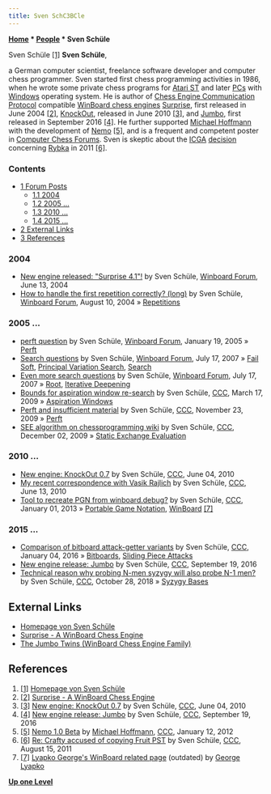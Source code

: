 ```yaml
---
title: Sven SchC3BCle
---
```

**[Home](Home "Home") \* [People](People "People") \* Sven Schüle**



 [](http://www.schuelebln.de/) Sven Schüle <a id="cite-note-1" href="#cite-ref-1">[1]</a> 
**Sven Schüle**,  

a German computer scientist, freelance software developer and computer chess programmer. Sven started first chess programming activities in 1986, when he wrote some private chess programs for [Atari ST](Atari_ST "Atari ST") and later [PCs](IBM_PC "IBM PC") with [Windows](Windows "Windows") operating system. He is author of [Chess Engine Communication Protocol](Chess_Engine_Communication_Protocol "Chess Engine Communication Protocol") compatible [WinBoard chess engines](Category:WinBoard "Category:WinBoard") [Surprise](Surprise "Surprise"), first released in June 2004 <a id="cite-note-2" href="#cite-ref-2">[2]</a>, [KnockOut](KnockOut "KnockOut"), released in June 2010 <a id="cite-note-3" href="#cite-ref-3">[3]</a>, and [Jumbo](Jumbo "Jumbo"), first released in September 2016 <a id="cite-note-4" href="#cite-ref-4">[4]</a>. He further supported [Michael Hoffmann](Michael_Hoffmann "Michael Hoffmann") with the development of [Nemo](Nemo "Nemo") <a id="cite-note-5" href="#cite-ref-5">[5]</a>, and is a frequent and competent poster in [Computer Chess Forums](Computer_Chess_Forums "Computer Chess Forums"). Sven is skeptic about the [ICGA](ICGA "ICGA") [decision](Rybka_Controversy#RybkaDecision "Rybka Controversy") concerning [Rybka](Rybka "Rybka") in 2011 <a id="cite-note-6" href="#cite-ref-6">[6]</a>.



### Contents


* [1 Forum Posts](#forum-posts)
	+ [1.1 2004](#2004)
	+ [1.2 2005 ...](#2005-...)
	+ [1.3 2010 ...](#2010-...)
	+ [1.4 2015 ...](#2015-...)
* [2 External Links](#external-links)
* [3 References](#references)






### 2004


* [New engine released: "Surprise 4.1"!](http://www.open-aurec.com/wbforum/viewtopic.php?f=18&t=47862) by Sven Schüle, [Winboard Forum](Computer_Chess_Forums "Computer Chess Forums"), June 13, 2004
* [How to handle the first repetition correctly? (long)](http://www.open-aurec.com/wbforum/viewtopic.php?f=18&t=48537) by Sven Schüle, [Winboard Forum](Computer_Chess_Forums "Computer Chess Forums"), August 10, 2004 » [Repetitions](Repetitions "Repetitions")


### 2005 ...


* [perft question](http://www.open-aurec.com/wbforum/viewtopic.php?f=4&t=1377) by Sven Schüle, [Winboard Forum](Computer_Chess_Forums "Computer Chess Forums"), January 19, 2005 » [Perft](Perft "Perft")
* [Search questions](http://www.open-aurec.com/wbforum/viewtopic.php?f=4&t=6665) by Sven Schüle, [Winboard Forum](Computer_Chess_Forums "Computer Chess Forums"), July 17, 2007 » [Fail Soft](index.php?title=Fail_Soft&action=edit&redlink=1 "Fail Soft (page does not exist)"), [Principal Variation Search](Principal_Variation_Search "Principal Variation Search"), [Search](Search "Search")
* [Even more search questions](http://www.open-aurec.com/wbforum/viewtopic.php?f=4&t=6666) by Sven Schüle, [Winboard Forum](Computer_Chess_Forums "Computer Chess Forums"), July 17, 2007 » [Root](Root "Root"), [Iterative Deepening](Iterative_Deepening "Iterative Deepening")
* [Bounds for aspiration window re-search](http://www.talkchess.com/forum/viewtopic.php?t=27040) by Sven Schüle, [CCC](CCC "CCC"), March 17, 2009 » [Aspiration Windows](Aspiration_Windows "Aspiration Windows")
* [Perft and insufficient material](http://www.talkchess.com/forum/viewtopic.php?t=30754) by Sven Schüle, [CCC](CCC "CCC"), November 23, 2009 » [Perft](Perft "Perft")
* [SEE algorithm on chessprogramming wiki](http://www.talkchess.com/forum/viewtopic.php?t=30905) by Sven Schüle, [CCC](CCC "CCC"), December 02, 2009 » [Static Exchange Evaluation](Static_Exchange_Evaluation "Static Exchange Evaluation")


### 2010 ...


* [New engine: KnockOut 0.7](http://www.talkchess.com/forum/viewtopic.php?t=34713) by Sven Schüle, [CCC](CCC "CCC"), June 04, 2010
* [My recent correspondence with Vasik Rajlich](http://www.talkchess.com/forum/viewtopic.php?t=34908) by Sven Schüle, [CCC](CCC "CCC"), June 13, 2010
* [Tool to recreate PGN from winboard.debug?](http://www.talkchess.com/forum/viewtopic.php?t=46721) by Sven Schüle, [CCC](CCC "CCC"), January 01, 2013 » [Portable Game Notation](Portable_Game_Notation "Portable Game Notation"), [WinBoard](WinBoard "WinBoard") <a id="cite-note-7" href="#cite-ref-7">[7]</a>


### 2015 ...


* [Comparison of bitboard attack-getter variants](http://www.talkchess.com/forum/viewtopic.php?t=58795) by Sven Schüle, [CCC](CCC "CCC"), January 04, 2016 » [Bitboards](Bitboards "Bitboards"), [Sliding Piece Attacks](Sliding_Piece_Attacks "Sliding Piece Attacks")
* [New engine release: Jumbo](http://www.talkchess.com/forum/viewtopic.php?t=61473) by Sven Schüle, [CCC](CCC "CCC"), September 19, 2016
* [Technical reason why probing N-men syzygy will also probe N-1 men?](http://www.talkchess.com/forum3/viewtopic.php?f=7&t=68755) by Sven Schüle, [CCC](CCC "CCC"), October 28, 2018 » [Syzygy Bases](Syzygy_Bases "Syzygy Bases")


  




## External Links


* [Homepage von Sven Schüle](http://www.schuelebln.de/)
* [Surprise - A WinBoard Chess Engine](http://www.schuelebln.de/chess/index.html)
* [The Jumbo Twins (WinBoard Chess Engine Family)](http://www.schuelebln.de/chess/jumbo/)


## References


1. <a id="cite-ref-1" href="#cite-note-1">[1]</a> [Homepage von Sven Schüle](http://www.schuelebln.de/)
2. <a id="cite-ref-2" href="#cite-note-2">[2]</a> [Surprise - A WinBoard Chess Engine](http://www.schuelebln.de/chess/index.html)
3. <a id="cite-ref-3" href="#cite-note-3">[3]</a> [New engine: KnockOut 0.7](http://www.talkchess.com/forum/viewtopic.php?t=34713) by Sven Schüle, [CCC](CCC "CCC"), June 04, 2010
4. <a id="cite-ref-4" href="#cite-note-4">[4]</a> [New engine release: Jumbo](http://www.talkchess.com/forum/viewtopic.php?t=61473) by Sven Schüle, [CCC](CCC "CCC"), September 19, 2016
5. <a id="cite-ref-5" href="#cite-note-5">[5]</a> [Nemo 1.0 Beta](http://www.talkchess.com/forum/viewtopic.php?t=41947) by [Michael Hoffmann](Michael_Hoffmann "Michael Hoffmann"), [CCC](CCC "CCC"), January 12, 2012
6. <a id="cite-ref-6" href="#cite-note-6">[6]</a> [Re: Crafty accused of copying Fruit PST](http://www.talkchess.com/forum/viewtopic.php?topic_view=threads&p=419368) by Sven Schüle, [CCC](CCC "CCC"), August 15, 2011
7. <a id="cite-ref-7" href="#cite-note-7">[7]</a> [Lyapko George's WinBoard related page](http://www.reocities.com/lyapko/winboard.htm) (outdated) by [George Lyapko](George_Lyapko "George Lyapko")

**[Up one Level](People "People")**







 
